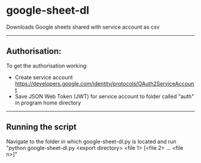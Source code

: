 # google-sheet-dl
Downloads Google sheets shared with service account as csv


--------------
Authorisation:
--------------

To get the authorisation working:
- Create service account https://developers.google.com/identity/protocols/OAuth2ServiceAccount
- Save JSON Web Token (JWT) for service account to folder called "auth" in program home directory


------------------
Running the script
------------------

Navigate to the folder in which google-sheet-dl.py is located and run "python google-sheet-dl.py \<export directory> \<file 1> [\<file 2> ... \<file n>]"
